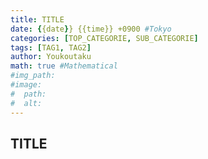 ```yaml
---
title: TITLE
date: {{date}} {{time}} +0900 #Tokyo
categories: [TOP_CATEGORIE, SUB_CATEGORIE]
tags: [TAG1, TAG2]
author: Youkoutaku
math: true #Mathematical
#img_path: 
#image:
#  path: 
#  alt: 
---
```


## TITLE
